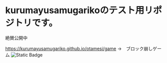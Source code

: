 <h1>kurumayusamugarikoのテスト用リポジトリです。</h1>
<p>絶賛公開中</p>


https://kurumayusamugariko.github.io/otamesi/game →　ブロック崩しゲーム
<img alt="Static Badge" src="https://img.shields.io/badge/:badgeContent">

